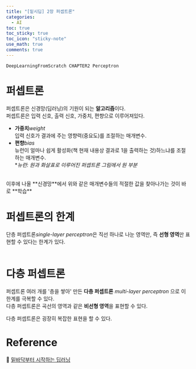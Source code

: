 ```yaml
---
title: "[밑시딥] 2장 퍼셉트론"
categories:
  - AI
toc: true
toc_sticky: true
toc_icon: "sticky-note"
use_math: true
comments: true
---
```

`DeepLearningFromScratch CHAPTER2 Perceptron`
<br/>

# 퍼셉트론
퍼셉트론은 신경망(딥러닝)의 기원이 되는 **알고리즘**이다.     
퍼셉트론은 입력 신호, 출력 신호, 가중치, 편향으로 이루어져있다.      
- **가중치***weight*     
입력 신호가 결과에 주는 영향력(중요도)를 조절하는 매개변수.    
- **편향***bias*    
뉴런이 얼마나 쉽게 활성화(책 현재 내용상 결과로 1을 출력하는 것)하느냐를 조절하는 매개변수.     
**뉴런: 원과 화살표로 이루어진 퍼셉트론 그림에서 원 부분*      

<br/>
이후에 나올 **신경망**에서 위와 같은 매개변수들의 적절한 값을 찾아나가는 것이 바로 **학습**     
<br/>

# 퍼셉트론의 한계
단층 퍼셉트론*single-layer perceptron*은 직선 하나로 나눈 영역만, 즉 **선형 영역**만 표현할 수 있다는 한계가 있다.     
<br/>

# 다층 퍼셉트론
퍼셉트론 여러 개를 '층을 쌓아' 만든 **다층 퍼셉트론** *multi-layer perceptron* 으로 이 한계를 극복할 수 있다.    
다층 퍼셉트론은 곡선의 영역과 같은 **비선형 영역**을 표현할 수 있다.    

다층 퍼셉트론은 굉장히 복잡한 표현을 할 수 있다.
<br/>

# Reference
📖 [밑바닥부터 시작하는 딥러닝 ](https://product.kyobobook.co.kr/detail/S000001057805)